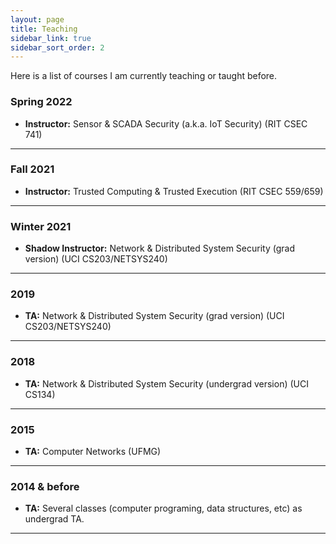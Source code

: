 ```yaml
---
layout: page
title: Teaching
sidebar_link: true
sidebar_sort_order: 2
---
```



Here is a list of courses I am currently teaching or taught before.


### Spring 2022
+ **Instructor:** Sensor & SCADA Security (a.k.a. IoT Security)  (RIT CSEC 741) 

___

### Fall 2021
+ **Instructor:** Trusted Computing & Trusted Execution (RIT CSEC 559/659) 

___

### Winter 2021
+ **Shadow Instructor:** Network & Distributed System Security (grad version) (UCI CS203/NETSYS240) 

___

### 2019
+ **TA:** Network & Distributed System Security (grad version) (UCI CS203/NETSYS240) 

___

### 2018
+ **TA:** Network & Distributed System Security (undergrad version) (UCI CS134) 

___

### 2015
+ **TA:** Computer Networks (UFMG)

___

### 2014 & before
+ **TA:** Several classes (computer programing, data structures, etc) as undergrad TA.

___
